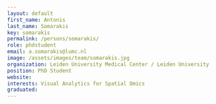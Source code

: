 ```yaml
---
layout: default
first_name: Antonis
last_name: Somarakis
key: somarakis
permalink: /persons/somarakis/
role: phdstudent
email: a.somarakis@lumc.nl
image: /assets/images/team/somarakis.jpg
organization: Leiden University Medical Center / Leiden University
position: PhD Student
website:
interests: Visual Analytics for Spatial Omics
graduated:
---
```

